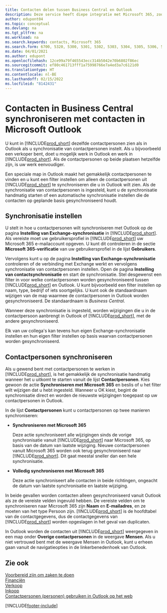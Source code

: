 ```yaml
---
title: Contacten delen tussen Business Central en Outlook
description: Deze service heeft diepe integratie met Microsoft 365, zodat u contacten kunt delen tussen Outlook en Business Central.
author: edupont04
ms.topic: conceptual
ms.devlang: na
ms.tgt_pltfrm: na
ms.workload: na
ms.search.keywords: contacts, Microsoft 365
ms.search.form: 6700, 5320, 5300, 5301, 5302, 5303, 5304, 5305, 5306, 5307, 5308, 5309, 5310, 5311
ms.date: 04/01/2021
ms.author: edupont
ms.openlocfilehash: 12ce99a79f465543ecc314b5042e70b6802f86ec
ms.sourcegitcommit: ef80c461713fff1a75998766e7a4ed3a7c6121d0
ms.translationtype: HT
ms.contentlocale: nl-BE
ms.lasthandoff: 02/15/2022
ms.locfileid: "8142431"
---
```

# <a name="synchronize-contacts-in-business-central-with-contacts-in-microsoft-outlook"></a>Contacten in Business Central synchroniseren met contacten in Microsoft Outlook

U kunt in [!INCLUDE[prod_short](includes/prod_short.md)] dezelfde contactpersonen zien als in Outlook als u synchronisatie van contactpersonen instelt. Als u bijvoorbeeld een verkoper bent, doet u mogelijk werk in Outlook en werk in [!INCLUDE[prod_short](includes/prod_short.md)]. Als de contactpersonen op beide plaatsen hetzelfde zijn, is uw werk eenvoudiger.  

Een speciale map in Outlook maakt het gemakkelijk contactpersonen te vinden en u kunt een filter instellen om alleen de contactpersonen uit [!INCLUDE[prod_short](includes/prod_short.md)] te synchroniseren die u in Outlook wilt zien. Als de synchronisatie van contactpersonen is ingesteld, kunt u de synchronisatie handmatig starten of een automatische synchronisatie instellen die de contacten op geplande basis gesynchroniseerd houdt.  

## <a name="set-up-synchronization"></a>Synchronisatie instellen
U stelt in hoe u contactpersonen wilt synchroniseren met Outlook op de pagina **Instelling van Exchange-synchronisatie** in [!INCLUDE[prod_short](includes/prod_short.md)]. Als vereiste moet uw gebruikersprofiel in [!INCLUDE[prod_short](includes/prod_short.md)] uw Microsoft 365 e-mailaccount opgeven. U kunt dit controleren in de sectie **Microsoft 365-verificatie** van uw gebruikersprofiel in de lijst **Gebruikers**.  

Vervolgens kunt u op de pagina **Instelling van Exchange-synchronisatie** controleren of de verbinding met Exchange werkt en vervolgens synchronisatie van contactpersonen instellen. Open de pagina **Instelling van contactsynchronisatie** en start de synchronisatie. Stel desgewenst een filter in voor welke contactpersonen worden gesynchroniseerd tussen [!INCLUDE[prod_short](includes/prod_short.md)] en Outlook. U kunt bijvoorbeeld een filter instellen op naam, type, bedrijf of iets soortgelijks. U kunt ook de standaardnaam wijzigen van de map waarmee de contactpersonen in Outlook worden gesynchroniseerd. De standaardnaam is *Business Central*.  

Wanneer deze synchronisatie is ingesteld, worden wijzigingen die u in de contactpersoon aanbrengt in Outlook of [!INCLUDE[prod_short](includes/prod_short.md)], met de andere gesynchroniseerd.  

Elk van uw collega's kan tevens hun eigen Exchange-synchronisatie instellen en hun eigen filter instellen op basis waarvan contactpersonen worden gesynchroniseerd.  

## <a name="synchronize-contacts"></a>Contactpersonen synchroniseren
Als u gewend bent met contactpersonen te werken in [!INCLUDE[prod_short](includes/prod_short.md)], is het gemakkelijk de synchronisatie handmatig wanneer het u uitkomt te starten vanuit de lijst **Contactpersonen**. Kies gewoon de actie **Synchroniseren met Microsoft 365** en beslis of u het filter wilt wijzigen dat u hebt ingesteld. Wanneer u OK kiest, begint de synchronisatie direct en worden de nieuwste wijzigingen toegepast op uw contactpersonen in Outlook.  

In de lijst **Contactpersonen** kunt u contactpersonen op twee manieren synchroniseren:

* **Synchroniseren met Microsoft 365**

  Deze actie synchroniseert alle wijzigingen sinds de vorige synchronisatie vanuit [!INCLUDE[prod_short](includes/prod_short.md)] naar Microsoft 365, op basis van de datum van laatste wijziging. Nieuwe contactpersonen vanuit Microsoft 365 worden ook terug gesynchroniseerd naar [!INCLUDE[prod_short](includes/prod_short.md)]. Dit gaat meestal sneller dan een hele synchronisatie.  

* **Volledig synchroniseren met Microsoft 365**

  Deze actie synchroniseert alle contacten in beide richtingen, ongeacht de datum van laatste synchronisatie en laatste wijziging.  

In beide gevallen worden contacten alleen gesynchroniseerd vanuit Outlook als ze de vereiste velden ingevuld hebben. De vereiste velden om te synchroniseren naar Microsoft 365 zijn **Naam** en **E-mailadres**, en ze moeten van het type Persoon zijn. [!INCLUDE[prod_short](includes/prod_short.md)] is de hoofdtabel van de contactgegevens, dus de contactgegevens van [!INCLUDE[prod_short](includes/prod_short.md)] worden opgeslagen in het geval van duplicaten.  

In Outlook worden de contacten uit [!INCLUDE[prod_short](includes/prod_short.md)] weergegeven in een map onder **Overige contactpersonen** in de weergave **Mensen**. Als u niet vertrouwd bent met de weergave Mensen in Outlook, kunt u erheen gaan vanuit de navigatieopties in de linkerbenedenhoek van Outlook.  

## <a name="see-also"></a>Zie ook
[Voorbereid zijn om zaken te doen](ui-get-ready-business.md)  
[Financiën](finance.md)  
[Verkoop](sales-manage-sales.md)  
[Inkoop](purchasing-manage-purchasing.md)  
[Contactpersonen (personen) gebruiken in Outlook op het web](https://support.office.com/article/Using-contacts-People-in-Outlook-on-the-web-1e3438c7-26b2-420c-87de-3cea9d31b5cb?appver=OWB150)  


[!INCLUDE[footer-include](includes/footer-banner.md)]